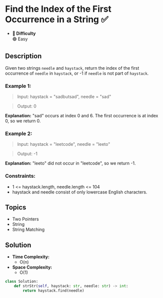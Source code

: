 # Find the Index of the First Occurrence in a String ✅
- **📁 Difficulty**  
  🟢 Easy 

## Description

Given two strings `needle` and `haystack`, return the index of the first occurrence of `needle` in `haystack`, or -1 if `needle` is not part of `haystack`.

### Example 1:

> Input: haystack = "sadbutsad", needle = "sad"

> Output: 0

**Explanation:** "sad" occurs at index 0 and 6.
The first occurrence is at index 0, so we return 0.

### Example 2:

> Input: haystack = "leetcode", needle = "leeto"

> Output: -1

**Explanation:** "leeto" did not occur in "leetcode", so we return -1.
 
### Constraints:

- 1 <= haystack.length, needle.length <= 104
- haystack and needle consist of only lowercase English characters.

## Topics

- Two Pointers
- String
- String Matching

## Solution
- **Time Complexity:** 
  - O(n)
- **Space Complexity:** 
  - O(1)

```py
class Solution:
    def strStr(self, haystack: str, needle: str) -> int:
        return haystack.find(needle)
```